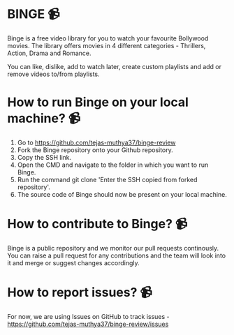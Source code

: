 # BINGE 📹

Binge is a free video library for you to watch your favourite Bollywood movies.
The library offers movies in 4 different categories - Thrillers, Action, Drama and Romance.

You can like, dislike, add to watch later, create custom playlists and add or remove videos to/from playlists.

# How to run Binge on your local machine? 📹

1. Go to https://github.com/tejas-muthya37/binge-review
2. Fork the Binge repository onto your Github repository.
3. Copy the SSH link.
4. Open the CMD and navigate to the folder in which you want to run Binge.
5. Run the command git clone 'Enter the SSH copied from forked repository'.
6. The source code of Binge should now be present on your local machine.


# How to contribute to Binge? 📹

Binge is a public repository and we monitor our pull requests continously. You can raise a pull request for any contributions and the team will look into it and merge or suggest changes accordingly.

# How to report issues? 📹
For now, we are using Issues on GitHub to track issues - https://github.com/tejas-muthya37/binge-review/issues
